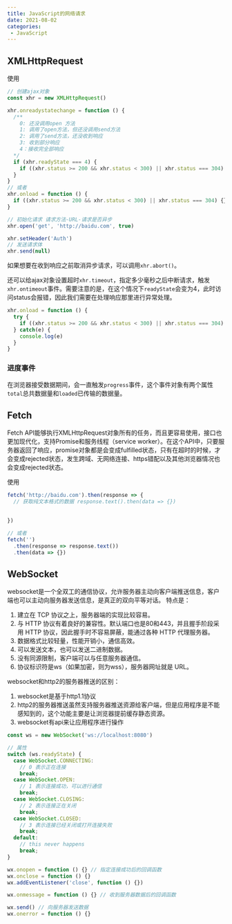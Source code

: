 ```yaml
---
title: JavaScript的网络请求
date: 2021-08-02
categories:
 - JavaScript
---
```


## XMLHttpRequest

使用
```javascript
// 创建ajax对象
const xhr = new XMLHttpRequest()

xhr.onreadystatechange = function () {
  /**
    0: 还没调用open 方法
    1: 调用了open方法，但还没调用send方法
    2: 调用了send方法，还没收到响应
    3: 收到部分响应
    4：接收完全部响应
  */
  if (xhr.readyState === 4) {
    if ((xhr.status >= 200 && xhr.status < 300) || xhr.status === 304) {} 
  }
}
// 或者
xhr.onload = function () {
  if ((xhr.status >= 200 && xhr.status < 300) || xhr.status === 304) {} 
}

// 初始化请求 请求方法-URL-请求是否异步
xhr.open('get', 'http://baidu.com', true)

xhr.setHeader('Auth')
// 发送请求体
xhr.send(null)
```

如果想要在收到响应之前取消异步请求，可以调用`xhr.abort()`。

还可以给ajax对象设置超时`xhr.timeout`，指定多少毫秒之后中断请求，触发`xhr.ontimeout`事件。需要注意的是，在这个情况下`readyState`会变为4，此时访问status会报错，因此我们需要在处理响应那里进行异常处理。
```javascript
xhr.onload = function () {
  try {
    if ((xhr.status >= 200 && xhr.status < 300) || xhr.status === 304) {} 
  } catch(e) {
    console.log(e)
  }
}
```

### 进度事件
在浏览器接受数据期间，会一直触发`progress`事件，这个事件对象有两个属性`total`总共数据量和`loaded`已传输的数据量。

## Fetch
Fetch API能够执行XMLHttpRequest对象所有的任务，而且更容易使用，接口也更加现代化，支持Promise和服务线程（service worker）。在这个API中，只要服务器返回了响应，promise对象都是会变成fulfilled状态，只有在超时的时候，才会变成rejected状态，发生跨域、无网络连接、https错配以及其他浏览器情况也会变成rejected状态。

使用
```javascript
fetch('http://baidu.com').then(response => {
  // 获取纯文本格式的数据 response.text().then(data => {})

  
})

// 或者
fetch('')
  .then(response => response.text())
  .then(data => {})
```
## WebSocket
websocket是一个全双工的通信协议，允许服务器主动向客户端推送信息，客户端也可以主动向服务器发送信息，是真正的双向平等对话。
特点是：
1. 建立在 TCP 协议之上，服务器端的实现比较容易。
2. 与 HTTP 协议有着良好的兼容性。默认端口也是80和443，并且握手阶段采用 HTTP 协议，因此握手时不容易屏蔽，能通过各种 HTTP 代理服务器。
3. 数据格式比较轻量，性能开销小，通信高效。
4. 可以发送文本，也可以发送二进制数据。
5. 没有同源限制，客户端可以与任意服务器通信。
6. 协议标识符是ws（如果加密，则为wss），服务器网址就是 URL。

websocket和http2的服务器推送的区别：
1. websocket是基于http1.1协议
2. http2的服务器推送虽然支持服务器推送资源给客户端，但是应用程序是不能感知到的，这个功能主要是让浏览器提前缓存静态资源。
3. websocket有api来让应用程序进行操作


```javascript
const ws = new WebSocket('ws://localhost:8080')

// 属性
switch (ws.readyState) {
  case WebSocket.CONNECTING:
    // 0 表示正在连接
    break;
  case WebSocket.OPEN:
    // 1 表示连接成功，可以进行通信
    break;
  case WebSocket.CLOSING:
    // 2 表示连接正在关闭
    break;
  case WebSocket.CLOSED:
    // 3 表示连接已经关闭或打开连接失败
    break;
  default:
    // this never happens
    break;
}

wx.onopen = function () {} // 指定连接成功后的回调函数
wx.onclose = function () {} 
wx.addEventListener('close', function () {})

wx.onmessage = function () {} // 收到服务器数据后的回调函数

wx.send() // 向服务器发送数据
wx.onerror = function () {}
```